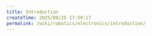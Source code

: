 ```yaml
---
title: Introduction
createTime: 2025/09/25 17:59:17
permalink: /wiki/robotics/electronics/introduction/
---
```

